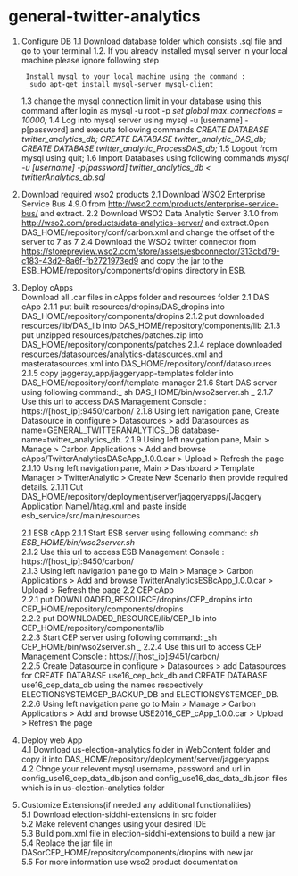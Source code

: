 # general-twitter-analytics

1. Configure DB
    1.1 Download database folder which consists .sql file and go to your terminal
	1.2. If you already installed mysql server in your local machine please ignore following step 
	
		Install mysql to your local machine using the command :
		_sudo apt-get install mysql-server mysql-client_
		   
 	 1.3 change the mysql connection limit in your database using this command after login as mysql -u root -p 
   		    _set global max_connections = 10000;_ 
 	 1.4 Log into mysql server using  mysql -u [username] -p[password] and execute following commands 
		    _CREATE DATABASE twitter_analytics_db;_
		    _CREATE DATABASE twitter_analytic_DAS_db;_
		    _CREATE DATABASE twitter_analytic_ProcessDAS_db;_
 	 1.5 Logout from mysql using quit; 
 	 1.6 Import Databases using following commands 
		  _mysql -u [username] -p[password]  twitter_analytics_db < twitterAnalytics_db.sql_

2. Download required wso2 products 
	 2.1 Download WSO2 Enterprise Service Bus 4.9.0 from http://wso2.com/products/enterprise-service-bus/ and extract.
	 2.2 Download WSO2 Data Analytic Server 3.1.0 from http://wso2.com/products/data-analytics-server/ and extract.Open DAS_HOME/repository/conf/carbon.xml and change the offset of the server to 7 as <offset>7<offset>
	 2.4 Download the WSO2 twitter connector from https://storepreview.wso2.com/store/assets/esbconnector/313cbd79-c183-43d2-8a6f-fb2721973ed9 and copy the jar to the ESB_HOME/repository/components/dropins directory in ESB.  
 
3. Deploy cApps  
	Download all .car files in cApps folder and resources folder
	 2.1 DAS cApp
        2.1.1 put built resources/dropins/DAS_dropins into DAS_HOME/repository/components/dropins
     	2.1.2 put downloaded resources/lib/DAS_lib into DAS_HOME/repository/components/lib
     	2.1.3 put unzipped resources/patches/patches.zip into DAS_HOME/repository/components/patches
     	2.1.4 replace downloaded resources/datasources/analytics-datasources.xml and masteratasources.xml into DAS_HOME/repository/conf/datasources
     	2.1.5 copy jaggeray_app/jaggeryapp-templates folder into DAS_HOME/repository/conf/template-manager
     	2.1.6 Start DAS server using following command:_ sh DAS_HOME/bin/wso2server.sh _
     	2.1.7 Use this url to access DAS Management Console : https://[host_ip]:9450/carbon/
     	2.1.8 Using left navigation pane, Create Datasource in configure > Datasources > add Datasources as name=GENERAL_TWITTERANALYTICS_DB database-name=twitter_analytics_db.
     	2.1.9 Using left navigation pane, Main > Manage > Carbon Applications > Add and browse cApps/TwitterAnalyticsDAScApp_1.0.0.car > Upload > Refresh the page
     	2.1.10 Using left navigation pane, Main > Dashboard > Template Manager > TwitterAnalytic > Create New Scenario then provide required details.
     	2.1.11 Cut DAS_HOME/repository/deployment/server/jaggeryapps/[Jaggery Application Name]/htag.xml and paste inside esb_service/src/main/resources

	 2.1 ESB cApp
	   2.1.1 Start ESB server using following command: _sh ESB_HOME/bin/wso2server.sh_  
	   2.1.2 Use this url to access ESB Management Console : https://[host_ip]:9450/carbon/  
	   2.1.3 Using left navigation pane go to Main > Manage > Carbon Applications > Add and browse   TwitterAnalyticsESBcApp_1.0.0.car > Upload > Refresh the page
	 2.2 CEP cApp  
	   2.2.1 put DOWNLOADED_RESOURCE/dropins/CEP_dropins into CEP_HOME/repository/components/dropins  
	   2.2.2 put DOWNLOADED_RESOURCE/lib/CEP_lib into CEP_HOME/repository/components/lib  
	   2.2.3 Start CEP server using following command: _sh CEP_HOME/bin/wso2server.sh _ 
	   2.2.4 Use this url to access CEP Management Console : https://[host_ip]:9451/carbon/  
	   2.2.5 Create Datasource in configure > Datasources > add Datasources for CREATE DATABASE use16_cep_bck_db and CREATE DATABASE use16_cep_data_db using the names respectively ELECTIONSYSTEMCEP_BACKUP_DB  and ELECTIONSYSTEMCEP_DB. 
	   2.2.6 Using left navigation pane go to Main > Manage > Carbon Applications > Add and browse   USE2016_CEP_cApp_1.0.0.car > Upload > Refresh the page

	
4. Deploy web App  
	 4.1 Download us-election-analytics folder in WebContent folder and copy it into DAS_HOME/repository/deployment/server/jaggeryapps  
	 4.2 Chnge your relevent mysql username, password and url in config_use16_cep_data_db.json  and config_use16_das_data_db.json files which is in us-election-analytics folder  
	
5. Customize Extensions(if needed any additional functionalities)  
	 5.1 Download election-siddhi-extensions in src folder  
	 5.2 Make relevent changes using your desired IDE  
	 5.3 Build pom.xml file in election-siddhi-extensions to build a new jar  
	 5.4 Replace the jar file in DASorCEP_HOME/repository/components/dropins with new jar  
	 5.5 For more information use wso2 product documentation  